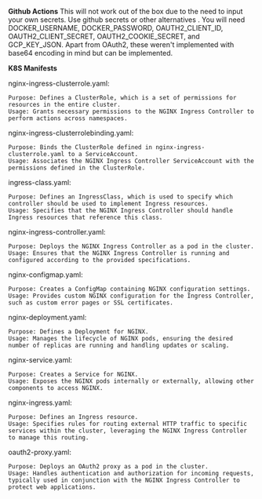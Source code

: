 **Github Actions**
This will not work out of the box due to the need to input your own secrets. Use github secrets or other alternatives . 
You will need DOCKER_USERNAME, DOCKER_PASSWORD, OAUTH2_CLIENT_ID, OAUTH2_CLIENT_SECRET, OAUTH2_COOKIE_SECRET, and GCP_KEY_JSON.
Apart from OAuth2, these weren't implemented with base64 encoding in mind but can be implemented.

**K8S Manifests**

nginx-ingress-clusterrole.yaml:

    Purpose: Defines a ClusterRole, which is a set of permissions for resources in the entire cluster.
    Usage: Grants necessary permissions to the NGINX Ingress Controller to perform actions across namespaces.

nginx-ingress-clusterrolebinding.yaml:

    Purpose: Binds the ClusterRole defined in nginx-ingress-clusterrole.yaml to a ServiceAccount.
    Usage: Associates the NGINX Ingress Controller ServiceAccount with the permissions defined in the ClusterRole.

ingress-class.yaml:

    Purpose: Defines an IngressClass, which is used to specify which controller should be used to implement Ingress resources.
    Usage: Specifies that the NGINX Ingress Controller should handle Ingress resources that reference this class.

nginx-ingress-controller.yaml:

    Purpose: Deploys the NGINX Ingress Controller as a pod in the cluster.
    Usage: Ensures that the NGINX Ingress Controller is running and configured according to the provided specifications.

nginx-configmap.yaml:

    Purpose: Creates a ConfigMap containing NGINX configuration settings.
    Usage: Provides custom NGINX configuration for the Ingress Controller, such as custom error pages or SSL certificates.

nginx-deployment.yaml:

    Purpose: Defines a Deployment for NGINX.
    Usage: Manages the lifecycle of NGINX pods, ensuring the desired number of replicas are running and handling updates or scaling.

nginx-service.yaml:

    Purpose: Creates a Service for NGINX.
    Usage: Exposes the NGINX pods internally or externally, allowing other components to access NGINX.

nginx-ingress.yaml:

    Purpose: Defines an Ingress resource.
    Usage: Specifies rules for routing external HTTP traffic to specific services within the cluster, leveraging the NGINX Ingress Controller to manage this routing.

oauth2-proxy.yaml:

    Purpose: Deploys an OAuth2 proxy as a pod in the cluster.
    Usage: Handles authentication and authorization for incoming requests, typically used in conjunction with the NGINX Ingress Controller to protect web applications.
